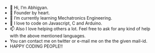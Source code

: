 - 👋 Hi, I’m Abhigyan.
- 👀 Founder by heart.
- 🌱 I’m currently learning Mechatronics Engineering.
- 💞️ I love to code on Javascript, C and Arduino.
- 📫 Also I love helping others a lot. Feel free to ask for any kind of help with the above mentioned languages.
- You can contact me on twitter or e-mail me on the the given mail-id.
- HAPPY CODING PEOPLE!!


